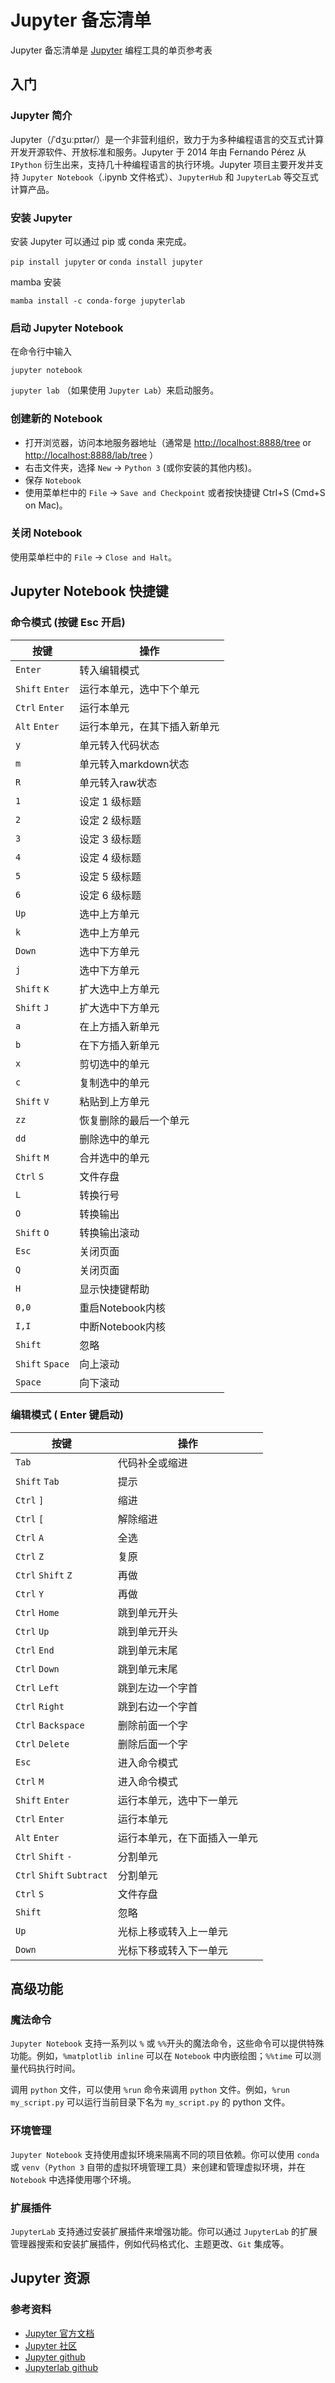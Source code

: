 Jupyter 备忘清单
===

Jupyter 备忘清单是 [Jupyter](http://jupyter.org) 编程工具的单页参考表

入门
----

### Jupyter 简介

Jupyter（/ˈdʒuːpɪtər/）是一个非营利组织，致力于为多种编程语言的交互式计算开发开源软件、开放标准和服务。Jupyter 于 2014 年由 Fernando Pérez 从 `IPython` 衍生出来，支持几十种编程语言的执行环境。Jupyter 项目主要开发并支持 `Jupyter Notebook`（.ipynb 文件格式）、`JupyterHub` 和 `JupyterLab` 等交互式计算产品。

### 安装 Jupyter

安装 Jupyter 可以通过 pip 或 conda 来完成。

`pip install jupyter` or `conda install jupyter`

mamba 安装

`mamba install -c conda-forge jupyterlab`

### 启动 Jupyter Notebook

在命令行中输入

`jupyter notebook`

`jupyter lab`  （如果使用 `Jupyter Lab`）来启动服务。

### 创建新的 Notebook
<!--rehype:wrap-class=col-span-2-->

- 打开浏览器，访问本地服务器地址（通常是 <http://localhost:8888/tree> or <http://localhost:8888/lab/tree> ）
- 右击文件夹，选择 `New` -> `Python 3` (或你安装的其他内核)。
- 保存 `Notebook`
- 使用菜单栏中的 `File` -> `Save and Checkpoint` 或者按快捷键 Ctrl+S (Cmd+S on Mac)。

### 关闭 Notebook

使用菜单栏中的 `File` -> `Close and Halt`。

Jupyter Notebook 快捷键
---

### 命令模式 (按键 Esc 开启)

| 按键        | 操作                         |
| ----------- | ---------------------------- |
| `Enter`       | 转入编辑模式                 |
| `Shift` `Enter` | 运行本单元，选中下个单元     |
| `Ctrl` `Enter`  | 运行本单元                   |
| `Alt` `Enter`   | 运行本单元，在其下插入新单元 |
| `y`           | 单元转入代码状态             |
| `m`           | 单元转入markdown状态         |
| `R`           | 单元转入raw状态              |
| `1`           | 设定 1 级标题                |
| `2`           | 设定 2 级标题                |
| `3`           | 设定 3 级标题                |
| `4`           | 设定 4 级标题                |
| `5`           | 设定 5 级标题                |
| `6`           | 设定 6 级标题                |
| `Up`          | 选中上方单元                 |
| `k`           | 选中上方单元                 |
| `Down`        | 选中下方单元                 |
| `j`           | 选中下方单元                 |
| `Shift` `K`     | 扩大选中上方单元             |
| `Shift` `J`     | 扩大选中下方单元             |
| `a`           | 在上方插入新单元             |
| `b`           | 在下方插入新单元             |
| `x`           | 剪切选中的单元               |
| `c`           | 复制选中的单元               |
| `Shift` `V`     | 粘贴到上方单元               |
| `zz`          | 恢复删除的最后一个单元       |
| `dd`          | 删除选中的单元               |
| `Shift` `M`     | 合并选中的单元               |
| `Ctrl` `S`      | 文件存盘                     |
| `L`           | 转换行号                     |
| `O`           | 转换输出                     |
| `Shift` `O`     | 转换输出滚动                 |
| `Esc`         | 关闭页面                     |
| `Q`           | 关闭页面                     |
| `H`           | 显示快捷键帮助               |
| `0,0`         | 重启Notebook内核             |
| `I,I`         | 中断Notebook内核             |
| `Shift`       | 忽略                         |
| `Shift` `Space` | 向上滚动                     |
| `Space`       | 向下滚动                     |
<!--rehype:className=shortcuts-->

### 编辑模式 ( Enter 键启动)

| 按键                | 操作                         |
| ------------------- | ---------------------------- |
| `Tab`                 | 代码补全或缩进               |
| `Shift` `Tab`           | 提示                         |
| `Ctrl` `]`              | 缩进                         |
| `Ctrl` `[`              | 解除缩进                     |
| `Ctrl` `A`              | 全选                         |
| `Ctrl` `Z`              | 复原                         |
| `Ctrl` `Shift` `Z`        | 再做                         |
| `Ctrl` `Y`              | 再做                         |
| `Ctrl` `Home`           | 跳到单元开头                 |
| `Ctrl` `Up`             | 跳到单元开头                 |
| `Ctrl` `End`            | 跳到单元末尾                 |
| `Ctrl` `Down`           | 跳到单元末尾                 |
| `Ctrl` `Left`           | 跳到左边一个字首             |
| `Ctrl` `Right`          | 跳到右边一个字首             |
| `Ctrl` `Backspace`      | 删除前面一个字               |
| `Ctrl` `Delete`         | 删除后面一个字               |
| `Esc`                 | 进入命令模式                 |
| `Ctrl` `M`              | 进入命令模式                 |
| `Shift` `Enter`         | 运行本单元，选中下一单元     |
| `Ctrl` `Enter`          | 运行本单元                   |
| `Alt` `Enter`           | 运行本单元，在下面插入一单元 |
| `Ctrl` `Shift` `-`        | 分割单元                     |
| `Ctrl` `Shift` `Subtract` | 分割单元                     |
| `Ctrl` `S`              | 文件存盘                     |
| `Shift`               | 忽略                         |
| `Up`                  | 光标上移或转入上一单元       |
| `Down`                | 光标下移或转入下一单元       |
<!--rehype:className=shortcuts-->

高级功能
---

### 魔法命令

`Jupyter Notebook` 支持一系列以 `%` 或 `%%`开头的魔法命令，这些命令可以提供特殊功能。例如，`%matplotlib inline` 可以在 `Notebook` 中内嵌绘图；`%%time` 可以测量代码执行时间。

调用 `python` 文件，可以使用 `%run` 命令来调用 `python` 文件。例如，`%run my_script.py` 可以运行当前目录下名为 `my_script.py` 的 python 文件。

### 环境管理

`Jupyter Notebook` 支持使用虚拟环境来隔离不同的项目依赖。你可以使用 `conda` 或 `venv`（`Python 3` 自带的虚拟环境管理工具）来创建和管理虚拟环境，并在 `Notebook` 中选择使用哪个环境。

### 扩展插件

`JupyterLab` 支持通过安装扩展插件来增强功能。你可以通过 `JupyterLab` 的扩展管理器搜索和安装扩展插件，例如代码格式化、主题更改、`Git` 集成等。

Jupyter 资源
---

### 参考资料

- [Jupyter 官方文档](https://docs.jupyter.org/)
- [Jupyter 社区](https://jupyter.org/)
- [Jupyter github](https://github.com/jupyter/jupyter)
- [Jupyterlab github](https://github.com/jupyterlab/jupyterlab)
